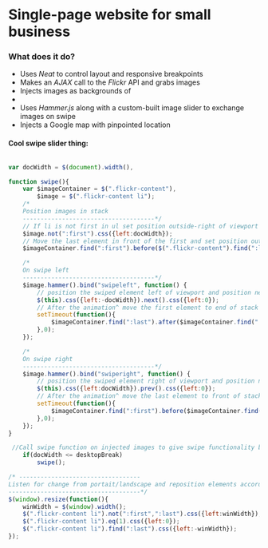 # Single-page website for small business

### What does it do?

-	Uses *Neat* to control layout and responsive breakpoints
-	Makes an *AJAX* call to the *Flickr* API and grabs images
-	Injects images as backgrounds of <li>
-	Uses *Hammer.js* along with a custom-built image slider to exchange images on swipe
-	Injects a Google map with pinpointed location

#### Cool swipe slider thing:

```js

var docWidth = $(document).width(),

function swipe(){
    var $imageContainer = $(".flickr-content"),
        $image = $(".flickr-content li");
    /*
    Position images in stack
    -------------------------------------*/
    // If li is not first in ul set position outside-right of viewport
    $image.not(":first").css({left:docWidth});
    // Move the last element in front of the first and set position outside-left of viewport
    $imageContainer.find(":first").before($(".flickr-content").find(":last").css({left:-docWidth}));

    /*
    On swipe left
    -------------------------------------*/
    $image.hammer().bind("swipeleft", function() {
        // position the swiped element left of viewport and position next element in viewport
        $(this).css({left:-docWidth}).next().css({left:0});
        // After the animation^ move the first element to end of stack and position it outside-right of viewport
        setTimeout(function(){
            $imageContainer.find(":last").after($imageContainer.find(":first").css({left:docWidth}));
        },0);
    });

    /*
    On swipe right
    -------------------------------------*/
    $image.hammer().bind("swiperight", function() {
        // position the swiped element right of viewport and position next element in viewport
        $(this).css({left:docWidth}).prev().css({left:0});
        // After the animation^ move the last element to front of stack and position it outside-left of viewport
        setTimeout(function(){
            $imageContainer.find(":first").before($imageContainer.find(":last").css({left:-docWidth}));
        },0);
    });
}

 //Call swipe function on injected images to give swipe functionality but only to devices at and below the desktop breakpoint
    if(docWidth <= desktopBreak)
        swipe();

/* ----------------------------------
Listen for change from portait/landscape and reposition elements accordingly
-------------------------------------*/
$(window).resize(function(){
    winWidth = $(window).width();
    $(".flickr-content li").not(":first",":last").css({left:winWidth});
    $(".flickr-content li").eq(1).css({left:0});
    $(".flickr-content li").find(":last").css({left:-winWidth});
});


```